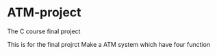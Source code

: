 # ATM-project
The C course final project

This is for the final projrct 
Make a ATM system which have four function
